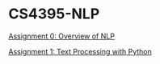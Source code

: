 # CS4395-NLP

[Assignment 0: Overview of NLP](https://github.com/abdullah50053/CS4395-NLP/blob/main/Assignment-0/Overview%20of%20NLP.pdf)

[Assignment 1: Text Processing with Python](https://github.com/abdullah50053/CS4395-NLP/tree/main/Assignment-1)
